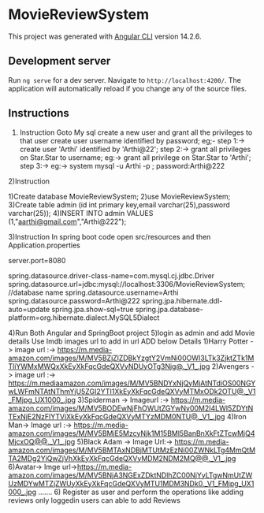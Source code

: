 # MovieReviewSystem

This project was generated with [Angular CLI](https://github.com/angular/angular-cli) version 14.2.6.

## Development server

Run `ng serve` for a dev server. Navigate to `http://localhost:4200/`. The application will automatically reload if you change any of the source files.

## Instructions
1) Instruction
Goto My sql create a new user and grant all the privileges to that user
create user username identified by password;
eg;-
step 1:->
create user 'Arthi' identified by 'Arthi@22';
step 2:->
grant  all privileges on Star.Star to username;
eg:->
grant all privilege on Star.Star to 'Arthi';
step 3:->
eg:-> 
system mysql -u Arthi -p ;
password:Arthi@222

2)Instruction

1)Create  database MovieReviewSystem;
2)use MovieReviewSystem;
3)Create table admin (id int primary key,email varchar(25),password varchar(25));
4)INSERT INTO admin VALUES (1,"aarthi@gmail.com","Arthi@222");

3)Instruction 
In spring boot code open src/resources and then Application.properties

server.port=8080

spring.datasource.driver-class-name=com.mysql.cj.jdbc.Driver
spring.datasource.url=jdbc:mysql://localhost:3306/MovieReviewSystem;  //database name
spring.datasource.username=Arthi
spring.datasource.password=Arthi@222
spring.jpa.hibernate.ddl-auto=update
spring.jpa.show-sql=true
spring.jpa.database-platform=org.hibernate.dialect.MySQL5Dialect

4)Run Both Angular and SpringBoot project
5)login as admin and add Movie details Use Imdb images url to add in url 
  ADD below Details
  1)Harry Potter - >   image url :->   https://m.media-amazon.com/images/M/MV5BZjZlZDBkYzgtY2VmNi00OWI3LTk3ZjktZTk1MTliYWMxMWQxXkEyXkFqcGdeQXVyNDUyOTg3Njg@._V1_.jpg
  2)Avengers ->  image url :->     https://m.mediaamazon.com/images/M/MV5BNDYxNjQyMjAtNTdiOS00NGYwLWFmNTAtNThmYjU5ZGI2YTI1XkEyXkFqcGdeQXVyMTMxODk2OTU@._V1_FMjpg_UX1000_.jpg
  3)Spiderman -> Imageurl :-> https://m.media-amazon.com/images/M/MV5BODEwNjFhOWUtZGYwNy00M2I4LWI5ZDYtNTExNjE2NzFlYTViXkEyXkFqcGdeQXVyMTYzMDM0NTU@._V1_.jpg
  4)Iron Man-> Image url :->  https://m.media-amazon.com/images/M/MV5BMjE5MzcyNjk1M15BMl5BanBnXkFtZTcwMjQ4MjcxOQ@@._V1_.jpg
  5)Black Adam -> Image Url:-> https://m.media-amazon.com/images/M/MV5BMTAxNDBjMTUtMzEzNi00ZWNkLTg4MmQtMTA2MDg2YjQwZjVhXkEyXkFqcGdeQXVyMDM2NDM2MQ@@._V1_.jpg
  6)Avatar-> Imge url->https://m.media-amazon.com/images/M/MV5BNjA3NGExZDktNDlhZC00NjYyLTgwNmUtZWUzMDYwMTZjZWUyXkEyXkFqcGdeQXVyMTU1MDM3NDk0._V1_FMjpg_UX1000_.jpg
  .......
 6) Register as user and perform the operations like adding reviews only loggedin users can able to add Reviews
 
  
  





